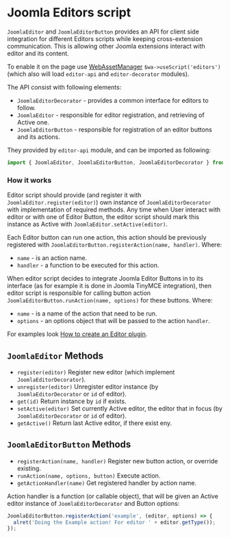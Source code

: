 Joomla Editors script
=====================

`JoomlaEditor` and `JoomlaEditorButton` provides an API for client side integration for different Editors scripts while keeping cross-extension communication.
This is allowing other Joomla extensions interact with editor and its content.

To enable it on the page use [WebAssetManager](docs/using-core-functions/web-asset-manager.md) `$wa->useScript('editors')` (which also will load `editor-api` and `editor-decorator` modules).

The API consist with following elements:
 - `JoomlaEditorDecorator` - provides a common interface for editors to follow.
 - `JoomlaEditor` - responsible for editor registration, and retrieving of Active one.
 - `JoomlaEditorButton` - responsible for registration of an editor buttons and its actions.
 
They provided by `editor-api` module, and can be imported as following:
```javascript
import { JoomlaEditor, JoomlaEditorButton, JoomlaEditorDecorator } from 'editor-api';
```

### How it works

Editor script should provide (and register it with `JoomlaEditor.register(editor)`) own instance of `JoomlaEditorDecorator` with implementation of required methods.
Any time when User interact with editor or with one of Editor Button, the editor script should mark this instance as Active with `JoomlaEditor.setActive(editor)`.

Each Editor button can run one action, this action should be previously registered with `JoomlaEditorButton.registerAction(name, handler)`. Where:
- `name` - is an action name.
- `handler` - a function to be executed for this action.

When editor script decides to integrate Joomla Editor Buttons in to its interface (as for example it is done in Joomla TinyMCE integration), then editor script is responsible for calling button action `JoomlaEditorButton.runAction(name, options)` for these buttons. Where:
- `name` - is a name of the action that need to be run.
- `options` - an options object that will be passed to the action `handler`.

For examples look [How to create an Editor plugin](/building-extensions/plugins/editors-plugin.md).

## `JoomlaEditor` Methods

 - `register(editor)` Register new editor (which implement `JoomlaEditorDecorator`). 
 - `unregister(editor)` Unregister editor instance (by `JoomlaEditorDecorator` or `id` of editor).
 - `get(id)` Return instance by `id` if exists.
 - `setActive(editor)` Set currently Active editor, the editor that in focus (by `JoomlaEditorDecorator` or `id` of editor). 
 - `getActive()` Return last Active editor, if there exist eny.

## `JoomlaEditorButton` Methods

- `registerAction(name, handler)` Register new button action, or override existing.
- `runAction(name, options, button)` Execute action.
- `getActionHandler(name)` Get registered handler by action name.

Action handler is a function (or callable object), that will be given an Active editor instance of `JoomlaEditorDecorator` and Button options:
```javascript
JoomlaEditorButton.registerAction('example', (editor, options) => {
  alret('Doing the Example action! For editor ' + editor.getType());
});
```
